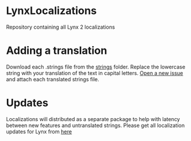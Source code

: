 # LynxLocalizations
Repository containing all Lynx 2 localizations

# Adding a translation

Download each .strings file from the [strings](/strings) folder. Replace the lowercase string with your translation of the text in capital letters. [Open a new issue](https://github.com/MTACS/LynxLocalizations/issues/new?assignees=MTACS&labels=&projects=&template=language-addition.md&title=%5BTRANSLATION%5D) and attach each translated strings file.

# Updates

Localizations will distributed as a separate package to help with latency between new features and untranslated strings. Please get all localization updates for Lynx from [here](https://mtac.app/repo)
